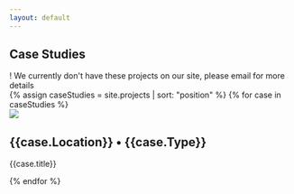 ```yaml
---
layout: default
---
```


<section class="ew-projects">
  <div class="wrapper">
    <h1 class="mega">Case Studies</h1>
    <div class="zero-projects">! We currently don't have these projects on our site, please email for more details</div>
    <div class="flex portfolio-wrapper">
      {% assign caseStudies = site.projects | sort: "position" %}
      {% for case in caseStudies %}
        <div data-type="{{case.Type | slugify}}" class="third portfolio-card">
          <a href="{{case.url}}"></a>
          <div class="project-image-wrapper">
            <img src="{{case.['Cover Image']}}">
            <div class="project-info">
              <h2>{{case.Location}} • {{case.Type}}</h2>
              <p class="large serif">
                {{case.title}}
              </p>
            </div>
          </div>
        </div>
      {% endfor %}
    </div>
  </div>
</section>